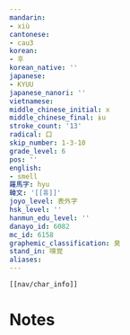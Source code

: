 ```yaml
---
mandarin:
- xiù
cantonese:
- cau3
korean:
- 후
korean_native: ''
japanese:
- KYUU
japanese_nanori: ''
vietnamese:
middle_chinese_initial: x
middle_chinese_final: ɨu
stroke_count: '13'
radical: 口
skip_number: 1-3-10
grade_level: 6
pos: ''
english:
- smell
羅馬字: hyu
韓文: '[[휴]]'
joyo_level: 表外字
hsk_level: ''
hanmun_edu_level: ''
danayo_id: 6082
mc_id: 6158
graphemic_classification: 臭
stand_in: 嗅覚
aliases:
---
```

```meta-bind-embed
[[nav/char_info]]
```

# Notes
